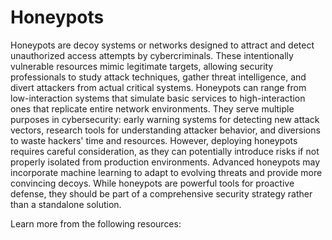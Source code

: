 # Honeypots

Honeypots are decoy systems or networks designed to attract and detect unauthorized access attempts by cybercriminals. These intentionally vulnerable resources mimic legitimate targets, allowing security professionals to study attack techniques, gather threat intelligence, and divert attackers from actual critical systems. Honeypots can range from low-interaction systems that simulate basic services to high-interaction ones that replicate entire network environments. They serve multiple purposes in cybersecurity: early warning systems for detecting new attack vectors, research tools for understanding attacker behavior, and diversions to waste hackers' time and resources. However, deploying honeypots requires careful consideration, as they can potentially introduce risks if not properly isolated from production environments. Advanced honeypots may incorporate machine learning to adapt to evolving threats and provide more convincing decoys. While honeypots are powerful tools for proactive defense, they should be part of a comprehensive security strategy rather than a standalone solution.

Learn more from the following resources:

